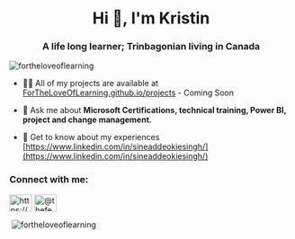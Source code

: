 <h1 align="center">Hi 👋, I'm Kristin</h1>
<h3 align="center">A life long learner; Trinbagonian living in Canada</h3>

<p align="left"> <img src="https://komarev.com/ghpvc/?username=fortheloveoflearning&label=Profile%20views&color=0e75b6&style=flat" alt="fortheloveoflearning" /> </p>


- 👨‍💻 All of my projects are available at [ForTheLoveOfLearning.github.io/projects](ForTheLoveOfLearning.github.io/projects) - Coming Soon

- 💬 Ask me about **Microsoft Certifications, technical training, Power BI, project and change management.**

- 📄 Get to know about my experiences [https://www.linkedin.com/in/sineaddeokiesingh/](https://www.linkedin.com/in/sineaddeokiesingh/)

<!--### Blogs posts-->
<!-- BLOG-POST-LIST:START -->
<!-- BLOG-POST-LIST:END -->

<h3 align="left">Connect with me:</h3>
<p align="left">
<a href="https://linkedin.com/in/https://www.linkedin.com/in/sineaddeokiesingh/" target="blank"><img align="center" src="https://raw.githubusercontent.com/rahuldkjain/github-profile-readme-generator/master/src/images/icons/Social/linked-in-alt.svg" alt="https://www.linkedin.com/in/sineaddeokiesingh/" height="30" width="40" /></a>
<a href="https://medium.com/@thefemalepm" target="blank"><img align="center" src="https://raw.githubusercontent.com/rahuldkjain/github-profile-readme-generator/master/src/images/icons/Social/medium.svg" alt="@thefemalepm" height="30" width="40" /></a>
</p>

<p>&nbsp;<img align="center" src="https://github-readme-stats.vercel.app/api?username=fortheloveoflearning&show_icons=true&locale=en" alt="fortheloveoflearning" /></p>
